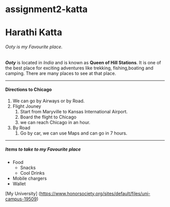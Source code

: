 # assignment2-katta

# Harathi Katta
###### Ooty is my Favourite place.

***Ooty*** is located in *India* and is known as **Queen of Hill Stations**. It is one of the best place for exciting adventures like trekking, fishing,boating and camping. There are many places to see at that place.

---
#### Directions to Chicago
1. We can go by Airways or by Road.
2. Flight Jouney
    1. Start from Maryville to Kansas International Airport.
    2. Board the flight to Chicago
    3. we can reach Chicago in an hour.
3. By Road
    1. Go by car, we can use Maps and can go in 7 hours.
---
##### Items to take to my Favourite place
* Food
    * Snacks
    * Cool Drinks
* Mobile chargers
* Wallet

[My University] (https://www.honorsociety.org/sites/default/files/uni-campus-19509)
